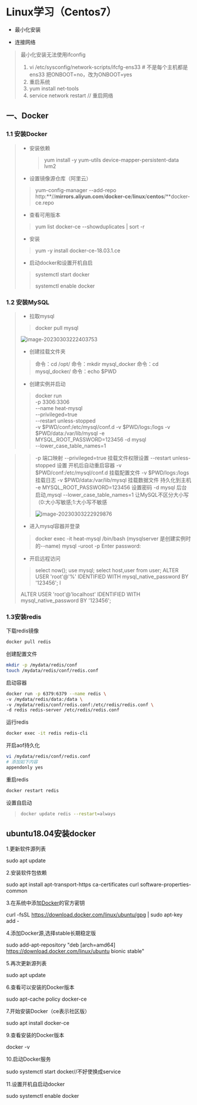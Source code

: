 # Linux学习（Centos7）

- 最小化安装

- 连接网络

> 最小化安装无法使用ifconfig
>
> 1. vi /etc/sysconfig/network-scripts/ifcfg-ens33   # 不是每个主机都是ens33
>    把ONBOOT=no，改为ONBOOT=yes
> 2. 重启系统
> 3. yum install net-tools
> 4. service network restart    // 重启网络

## 一、Docker

### 1.1 安装Docker

> - 安装依赖
>
>   > yum install -y yum-utils device-mapper-persistent-data lvm2
>
> - 设置镜像源仓库（阿里云）
>
> > yum-config-manager   --add-repo   http:**//**mirrors.aliyun.com**/**docker-ce**/**linux**/**centos**/**docker-ce.repo
>
> - 查看可用版本
>
> > yum list docker-ce --showduplicates | sort -r
>
> - 安装
>
> > yum -y install docker-ce-18.03.1.ce
>
> - 启动docker和设置开机自启
>
> > systemctl start docker 
> >
> > systemctl enable docker

### 1.2 安装MySQL

> - 拉取mysql
>
> > docker pull mysql
>
> ![image-20230303222403753](C:\Users\why\AppData\Roaming\Typora\typora-user-images\image-20230303222403753.png)
>
> - 创建挂载文件夹
>
> > 命令：cd /opt/
> > 命令：mkdir mysql_docker
> > 命令：cd mysql_docker/
> > 命令：echo $PWD
>
> - 创建实例并启动
>
> > docker run \
> > -p 3306:3306 \
> > --name heat-mysql \
> > --privileged=true \
> > --restart unless-stopped \
> > -v $PWD/conf:/etc/mysql/conf.d 
> > -v $PWD/logs:/logs 
> > -v $PWD/data:/var/lib/mysql 
> > -e MYSQL_ROOT_PASSWORD=123456
> > -d mysql \
> > --lower_case_table_names=1
>

> > -p 端口映射
> > --privileged=true  挂载文件权限设置
> > --restart unless-stopped  设置 开机后自动重启容器
> > -v $PWD/conf:/etc/mysql/conf.d   挂载配置文件
> > -v $PWD/logs:/logs     挂载日志
> > -v $PWD/data:/var/lib/mysql  挂载数据文件 持久化到主机
> > -e MYSQL_ROOT_PASSWORD=123456    设置密码
> > -d  mysql   后台启动,mysql
> > --lower_case_table_names=1	  让MySQL不区分大小写（0:大小写敏感;1:大小写不敏感
> >
> > ![image-20230303222929876](C:\Users\why\AppData\Roaming\Typora\typora-user-images\image-20230303222929876.png)
>
> - 进入mysql容器并登录
>
> > docker exec -it heat-mysql /bin/bash      (mysqlserver 是创建实例时的--name)
> > mysql -uroot -p
> > Enter password: 
>
> - 开启远程访问
>
> > select now();
> > use mysql;
> > select host,user from user;
> > ALTER USER 'root'@'%' IDENTIFIED WITH mysql_native_password BY '123456';
> > l
>
> ALTER USER 'root'@'localhost' IDENTIFIED WITH mysql_native_password BY '123456';

### 1.3安装redis

下载redis镜像

```sh
docker pull redis
```

创建配置文件

```sh
mkdir -p /mydata/redis/conf
touch /mydata/redis/conf/redis.conf
```

启动容器

```sh
docker run -p 6379:6379 --name redis \
-v /mydata/redis/data:/data \
-v /mydata/redis/conf/redis.conf:/etc/redis/redis.conf \
-d redis redis-server /etc/redis/redis.conf
```

运行redis

```sh
docker exec -it redis redis-cli
```

开启aof持久化

```sh
vi /mydata/redis/conf/redis.conf
# 添加如下内容
appendonly yes
```

重启redis

```sh
docker restart redis
```

设置自启动

> ```sh
> docker update redis --restart=always
> ```

## ubuntu18.04安装docker

1.更新软件源列表

sudo apt update

2.安装软件包依赖

sudo apt install apt-transport-https ca-certificates curl software-properties-common

3.在系统中添加[Docker](https://cloud.tencent.com/product/tke?from_column=20065&from=20065)的官方密钥

curl -fsSL https://download.docker.com/linux/ubuntu/gpg | sudo apt-key add -

4.添加Docker源,选择stable长期稳定版

sudo add-apt-repository "deb [arch=amd64] https://download.docker.com/linux/ubuntu bionic stable"

5.再次更新源列表

sudo apt update

6.查看可以安装的Docker版本

sudo apt-cache policy docker-ce

7.开始安装Docker（ce表示社区版）

sudo apt install docker-ce

9.查看安装的Docker版本

docker -v

10.启动Docker服务

sudo systemctl start docker//不好使换成service

11.设置开机自启动docker

sudo systemctl enable docker